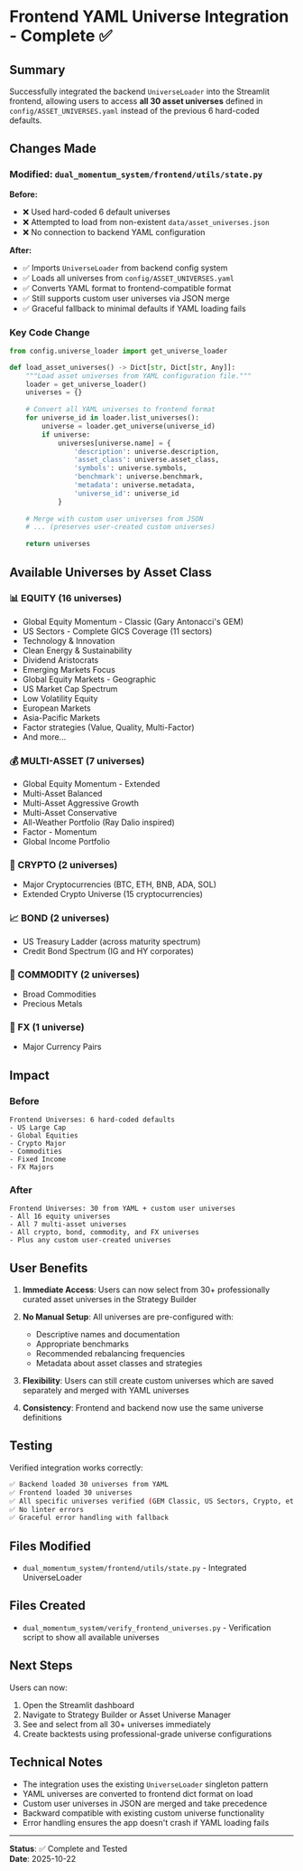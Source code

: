 # Frontend YAML Universe Integration - Complete ✅

## Summary

Successfully integrated the backend `UniverseLoader` into the Streamlit frontend, allowing users to access **all 30 asset universes** defined in `config/ASSET_UNIVERSES.yaml` instead of the previous 6 hard-coded defaults.

## Changes Made

### Modified: `dual_momentum_system/frontend/utils/state.py`

**Before:**
- ❌ Used hard-coded 6 default universes
- ❌ Attempted to load from non-existent `data/asset_universes.json`
- ❌ No connection to backend YAML configuration

**After:**
- ✅ Imports `UniverseLoader` from backend config system
- ✅ Loads all universes from `config/ASSET_UNIVERSES.yaml`
- ✅ Converts YAML format to frontend-compatible format
- ✅ Still supports custom user universes via JSON merge
- ✅ Graceful fallback to minimal defaults if YAML loading fails

### Key Code Change

```python
from config.universe_loader import get_universe_loader

def load_asset_universes() -> Dict[str, Dict[str, Any]]:
    """Load asset universes from YAML configuration file."""
    loader = get_universe_loader()
    universes = {}
    
    # Convert all YAML universes to frontend format
    for universe_id in loader.list_universes():
        universe = loader.get_universe(universe_id)
        if universe:
            universes[universe.name] = {
                'description': universe.description,
                'asset_class': universe.asset_class,
                'symbols': universe.symbols,
                'benchmark': universe.benchmark,
                'metadata': universe.metadata,
                'universe_id': universe_id
            }
    
    # Merge with custom user universes from JSON
    # ... (preserves user-created custom universes)
    
    return universes
```

## Available Universes by Asset Class

### 📊 EQUITY (16 universes)
- Global Equity Momentum - Classic (Gary Antonacci's GEM)
- US Sectors - Complete GICS Coverage (11 sectors)
- Technology & Innovation
- Clean Energy & Sustainability
- Dividend Aristocrats
- Emerging Markets Focus
- Global Equity Markets - Geographic
- US Market Cap Spectrum
- Low Volatility Equity
- European Markets
- Asia-Pacific Markets
- Factor strategies (Value, Quality, Multi-Factor)
- And more...

### 💰 MULTI-ASSET (7 universes)
- Global Equity Momentum - Extended
- Multi-Asset Balanced
- Multi-Asset Aggressive Growth
- Multi-Asset Conservative
- All-Weather Portfolio (Ray Dalio inspired)
- Factor - Momentum
- Global Income Portfolio

### 💎 CRYPTO (2 universes)
- Major Cryptocurrencies (BTC, ETH, BNB, ADA, SOL)
- Extended Crypto Universe (15 cryptocurrencies)

### 📈 BOND (2 universes)
- US Treasury Ladder (across maturity spectrum)
- Credit Bond Spectrum (IG and HY corporates)

### 🥇 COMMODITY (2 universes)
- Broad Commodities
- Precious Metals

### 💱 FX (1 universe)
- Major Currency Pairs

## Impact

### Before
```
Frontend Universes: 6 hard-coded defaults
- US Large Cap
- Global Equities  
- Crypto Major
- Commodities
- Fixed Income
- FX Majors
```

### After
```
Frontend Universes: 30 from YAML + custom user universes
- All 16 equity universes
- All 7 multi-asset universes
- All crypto, bond, commodity, and FX universes
- Plus any custom user-created universes
```

## User Benefits

1. **Immediate Access**: Users can now select from 30+ professionally curated asset universes in the Strategy Builder
2. **No Manual Setup**: All universes are pre-configured with:
   - Descriptive names and documentation
   - Appropriate benchmarks
   - Recommended rebalancing frequencies
   - Metadata about asset classes and strategies

3. **Flexibility**: Users can still create custom universes which are saved separately and merged with YAML universes

4. **Consistency**: Frontend and backend now use the same universe definitions

## Testing

Verified integration works correctly:
```bash
✅ Backend loaded 30 universes from YAML
✅ Frontend loaded 30 universes
✅ All specific universes verified (GEM Classic, US Sectors, Crypto, etc.)
✅ No linter errors
✅ Graceful error handling with fallback
```

## Files Modified

- `dual_momentum_system/frontend/utils/state.py` - Integrated UniverseLoader

## Files Created

- `dual_momentum_system/verify_frontend_universes.py` - Verification script to show all available universes

## Next Steps

Users can now:
1. Open the Streamlit dashboard
2. Navigate to Strategy Builder or Asset Universe Manager
3. See and select from all 30+ universes immediately
4. Create backtests using professional-grade universe configurations

## Technical Notes

- The integration uses the existing `UniverseLoader` singleton pattern
- YAML universes are converted to frontend dict format on load
- Custom user universes in JSON are merged and take precedence
- Backward compatible with existing custom universe functionality
- Error handling ensures the app doesn't crash if YAML loading fails

---

**Status**: ✅ Complete and Tested  
**Date**: 2025-10-22
